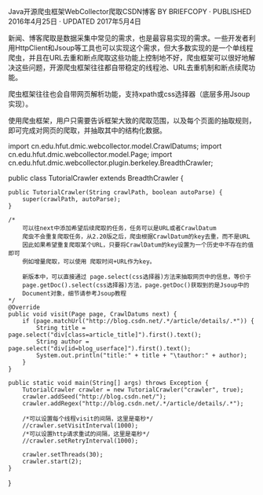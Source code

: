 Java开源爬虫框架WebCollector爬取CSDN博客
BY BRIEFCOPY · PUBLISHED 2016年4月25日 · UPDATED 2017年5月4日

新闻、博客爬取是数据采集中常见的需求，也是最容易实现的需求。一些开发者利用HttpClient和Jsoup等工具也可以实现这个需求，但大多数实现的是一个单线程爬虫，并且在URL去重和断点爬取这些功能上控制地不好，爬虫框架可以很好地解决这些问题，开源爬虫框架往往都自带稳定的线程池、URL去重机制和断点续爬功能。

爬虫框架往往也会自带网页解析功能，支持xpath或css选择器（底层多用Jsoup实现）。

使用爬虫框架，用户只需要告诉框架大致的爬取范围，以及每个页面的抽取规则，即可完成对网页的爬取，并抽取其中的结构化数据。

import cn.edu.hfut.dmic.webcollector.model.CrawlDatums;
import cn.edu.hfut.dmic.webcollector.model.Page;
import cn.edu.hfut.dmic.webcollector.plugin.berkeley.BreadthCrawler;

public class TutorialCrawler extends BreadthCrawler {

    public TutorialCrawler(String crawlPath, boolean autoParse) {
        super(crawlPath, autoParse);
    }

    /*
        可以往next中添加希望后续爬取的任务，任务可以是URL或者CrawlDatum
        爬虫不会重复爬取任务，从2.20版之后，爬虫根据CrawlDatum的key去重，而不是URL
        因此如果希望重复爬取某个URL，只要将CrawlDatum的key设置为一个历史中不存在的值即可
        例如增量爬取，可以使用 爬取时间+URL作为key。

        新版本中，可以直接通过 page.select(css选择器)方法来抽取网页中的信息，等价于
        page.getDoc().select(css选择器)方法，page.getDoc()获取到的是Jsoup中的
        Document对象，细节请参考Jsoup教程
    */
    @Override
    public void visit(Page page, CrawlDatums next) {
        if (page.matchUrl("http://blog.csdn.net/.*/article/details/.*")) {
            String title = page.select("div[class=article_title]").first().text();
            String author = page.select("div[id=blog_userface]").first().text();
            System.out.println("title:" + title + "\tauthor:" + author);
        }
    }

    public static void main(String[] args) throws Exception {
        TutorialCrawler crawler = new TutorialCrawler("crawler", true);
        crawler.addSeed("http://blog.csdn.net/");
        crawler.addRegex("http://blog.csdn.net/.*/article/details/.*");

        /*可以设置每个线程visit的间隔，这里是毫秒*/
        //crawler.setVisitInterval(1000);
        /*可以设置http请求重试的间隔，这里是毫秒*/
        //crawler.setRetryInterval(1000);

        crawler.setThreads(30);
        crawler.start(2);
    }

}